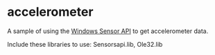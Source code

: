 # accelerometer
A sample of using the [Windows Sensor API](https://msdn.microsoft.com/en-us/library/windows/desktop/dd318964(v=vs.85).aspx) to get accelerometer data.

Include these libraries to use: Sensorsapi.lib, Ole32.lib